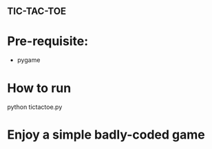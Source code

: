 ## TIC-TAC-TOE

# Pre-requisite:

- pygame

# How to run

python tictactoe.py

# Enjoy a simple badly-coded game
